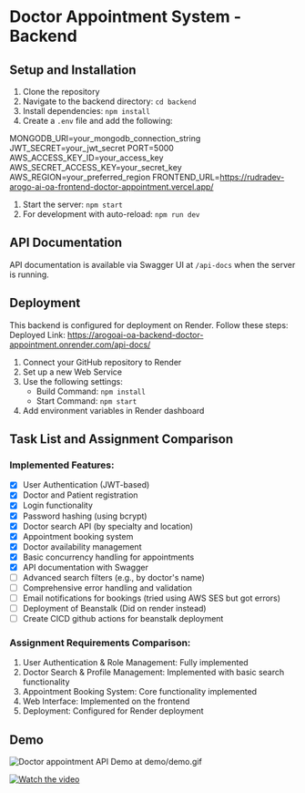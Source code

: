 # Doctor Appointment System - Backend

## Setup and Installation

1. Clone the repository
2. Navigate to the backend directory: `cd backend`
3. Install dependencies: `npm install`
4. Create a `.env` file and add the following:


MONGODB_URI=your_mongodb_connection_string JWT_SECRET=your_jwt_secret 
PORT=5000
AWS_ACCESS_KEY_ID=your_access_key
AWS_SECRET_ACCESS_KEY=your_secret_key
AWS_REGION=your_preferred_region
FRONTEND_URL=https://rudradev-arogo-ai-oa-frontend-doctor-appointment.vercel.app/

1. Start the server: `npm start`
2. For development with auto-reload: `npm run dev`

## API Documentation

API documentation is available via Swagger UI at `/api-docs` when the server is running.

## Deployment

This backend is configured for deployment on Render. Follow these steps:
Deployed Link: https://arogoai-oa-backend-doctor-appointment.onrender.com/api-docs/

1. Connect your GitHub repository to Render
2. Set up a new Web Service
3. Use the following settings:
   - Build Command: `npm install`
   - Start Command: `npm start`
4. Add environment variables in Render dashboard

## Task List and Assignment Comparison

### Implemented Features:
- [x] User Authentication (JWT-based)
- [x] Doctor and Patient registration
- [x] Login functionality
- [x] Password hashing (using bcrypt)
- [x] Doctor search API (by specialty and location)
- [x] Appointment booking system
- [x] Doctor availability management
- [x] Basic concurrency handling for appointments
- [x] API documentation with Swagger
- [ ] Advanced search filters (e.g., by doctor's name)
- [ ] Comprehensive error handling and validation
- [ ] Email notifications for bookings (tried using AWS SES but got errors)
- [ ] Deployment of Beanstalk (Did on render instead)
- [ ] Create CICD github actions for beanstalk deployment 

### Assignment Requirements Comparison:
1. User Authentication & Role Management: Fully implemented
2. Doctor Search & Profile Management: Implemented with basic search functionality
3. Appointment Booking System: Core functionality implemented
4. Web Interface: Implemented on the frontend
5. Deployment: Configured for Render deployment

## Demo
![Doctor appointment API Demo at demo/demo.gif](demo/demo.gif)

[![Watch the video](https://raw.githubusercontent.com/RudradevArya/ArogoAI-OA-backend-doctor-appointment/main/demo/thumb.png)](https://raw.githubusercontent.com/RudradevArya/ArogoAI-OA-backend-doctor-appointment/main/demo/demo.mp4)

